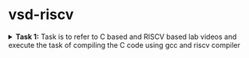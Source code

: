 # vsd-riscv

<details>
<summary><b>Task 1:</b> Task is to refer to C based and RISCV based lab videos and execute the task of compiling the C code using gcc and riscv compiler</summary>

### C Language based LAB
We have to follow the given steps to compile any **.c** file in our machine:  
1. Open the terminal and locate to the directory where you want to create your file. Then run the following command:

	```
	gedit shabaz.c
	```  
2. This will open the text editor and allows you to write the code. You have to write the C code of printing the sum of n numbers. Once you are done with your code, press ```Ctrl + S``` to save your file, and then press ```Ctrl + W``` to close the editor.   
3. To the C code on your terminal, run the following command:

	```
	gcc shabaz.c
 	```
 
 This command compiles the code.
 4. To Run the Code, Run the following command :
 
		./a.out
 
 ![Image](https://github.com/user-attachments/assets/291c6dc0-76ba-4373-bdb0-0f8aed49acfd)
 
